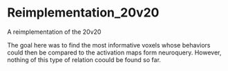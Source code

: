 # Reimplementation_20v20
A reimplementation of the 20v20 

The goal here was to find the most informative voxels whose behaviors could then be compared to the activation maps form neuroquery. However, nothing of this type of relation coould be found so far.
